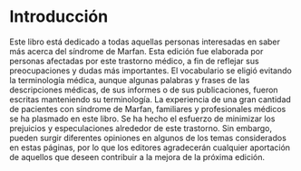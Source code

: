 # Introducción

Este libro está dedicado a todas aquellas personas interesadas en saber más acerca del síndrome de Marfan. Esta edición fue elaborada por personas afecta­das por este trastorno médico, a fin de re­flejar sus preocupaciones y dudas más im­portantes. El vocabulario se eligió evitando la terminología médica, aunque algunas pa­labras y frases de las descripciones médi­cas, de sus informes o de sus publicacio­nes, fueron escritas manteniendo su termi­nología. La experiencia de una gran canti­dad de pacientes con síndrome de Marfan, familiares y profesionales médicos se ha plasmado en este libro. Se ha hecho el es­fuerzo de minimizar los prejuicios y especu­laciones alrededor de este trastorno. Sin embargo, pueden surgir diferentes opinio­nes en algunos de los temas considerados en estas páginas, por lo que los editores agradecerán cualquier aportación de aque­llos que deseen contribuir a la mejora de la próxima edición.

